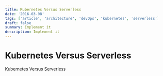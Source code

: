 ```yaml
---
title: Kubernetes Versus Serverless
date: '2016-03-08'
tags: ['article', 'architecture', 'devOps', 'kubernetes', 'serverless']
draft: false
summary: Implement it
description: Implement it
---
```


# Kubernetes Versus Serverless


[Kubernetes Versus Serverless](https://andrebassi.com.br/article-kubernetes-versus-serverless)


